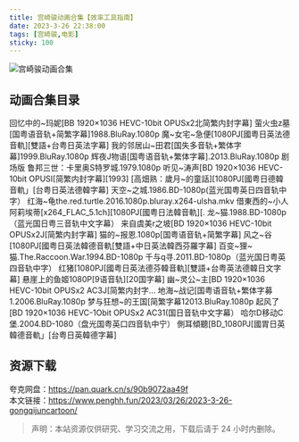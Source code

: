 ```yaml
---
title: 宫崎骏动画合集【效率工具指南】    
date: 2023-3-26 22:38:00               
tags: [宫崎骏,电影]  
sticky: 100                                                                                       
---
```


![宫崎骏动画合集](https://article-picbed-1302715071.cos.ap-guangzhou.myqcloud.com/2023/03/26/16798417359508.jpg)

## 动画合集目录

回忆中的~玛妮[BB 1920×1036 HEVC-10bit OPUSx2北简繁内封字幕]
萤火虫z墓[国粤语音轨+简繁字幕]1988.BluRay.1080p
魔~女宅~急便[1080PJ[國粤日英法德音軌][雙語+台粤日英法字幕]
我的邻居山~田君[国失多音轨+繁体字幕]1999.BluRay.1080p
辉夜J物语[国粤语音轨+繁体字幕].2013.BluRay.1080p
剧场版 鲁邦三世：卡里奥S特罗城.1979.1080p
听见~涛声[BD 1920×1036 HEVC-10bit OPUSI[简繁内封字幕][1993]
[高畑熟：歲月~的童話][1080PJ[國粤日德韓音軌」[台粤日英法德韓字幕]
天空~之城.1986.BD-1080p(蓝光国粤英日四音轨中字）
红海~龟the.red.turtle.2016.1080p.bluray.x264-ulsha.mkv
借東西的~小人阿莉埃蒂[x264_FLAC_5.1ch][1080PJ[國粤日法韓音軌][.
龙~猫.1988.BD-1080p（蓝光国日粤三音轨中文字幕）
来自虞美r之坡[BD 1920×1036 HEVC-10bit OPUSx2J[简繁内封字幕]
猫的~报恩.1080p[国粤语音轨+简繁字幕]
风之~谷[1080PJ[國粤日英法韓德音軌[雙語+中日英法韓西芬羅字幕]
百变~狸~猫.The.Raccoon.War.1994.BD-1080p
千与q寻.2011.BD-1080p（蓝光国日粤英四音轨中字）
红猪[1080PJ[國粤日英法德芬韓音軌][雙語+台粤英法德韓日文字幕]
悬崖上的鱼姬1080P[9语音轨][20国字幕]
幽~灵公~主[BD 1920×1036 HEVC-10bit OPUSx2 AC3J[简繁内封字…
地海~战记[国粤语音轨+繁体字募1.2006.BluRay.1080p
梦与狂想~的王国[简繁字幕12013.BluRay.1080p
起风了 [BD 1920×1036 HEVC-1Obit OPUSx2 AC31(国日音轨中文字幕）
哈尔D移动C堡.2004.BD-1080（盘光国粤英口四音轨中宁）
側耳傾聽[BD_1080PJ[國胃日英韓德音軌」[台粤日英韓德字幕]

## 资源下载

夸克网盘：https://pan.quark.cn/s/90b9072aa49f     
本文链接：https://www.penghh.fun/2023/03/26/2023-3-26-gongqijuncartoon/     

> 声明：本站资源仅供研究、学习交流之用，下载后请于 24 小时内删除。    